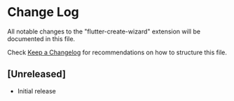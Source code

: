 # Change Log

All notable changes to the "flutter-create-wizard" extension will be documented in this file.

Check [Keep a Changelog](http://keepachangelog.com/) for recommendations on how to structure this file.

## [Unreleased]

- Initial release
